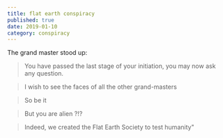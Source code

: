 ```yaml
---
title: flat earth conspiracy
published: true
date: 2019-01-10
category: conspiracy
---
```


The grand master stood up: 

> You have passed the last stage of your initiation, you may now ask any question.

> I wish to see the faces of all the other grand-masters

> So be it

> But you are alien ?!?

> Indeed, we created the Flat Earth Society to test humanity"

